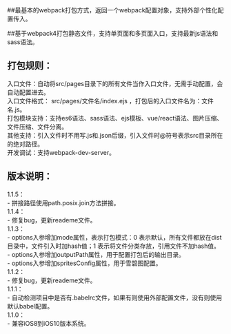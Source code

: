 ##最基本的webpack打包方式，返回一个webpack配置对象，支持外部个性化配置传入。

##基于webpack4打包静态文件，支持单页面和多页面入口，支持最新js语法和sass语法。

## 打包规则：
  入口文件：自动将src/pages目录下的所有文件当作入口文件，无需手动配置，会自动配置进去。<br>
  入口文件格式： src/pages/文件名/index.ejs ，打包后的入口文件名为：文件名.js。<br>
  打包模块支持：支持es6语法、sass语法、ejs模板、vue/react语法、图片压缩、文件压缩、文件分离。<br>
  其他支持：引入文件时不用写.js和.json后缀，引入文件时@符号表示src目录所在的绝对路径。<br>
  开发调试：支持webpack-dev-server。

## 版本说明：
 1.1.5：<br>
 -&nbsp;拼接路径使用path.posix.join方法拼接。<br>
 1.1.4：<br>
 -&nbsp;修复bug，更新reademe文件。<br>
 1.1.3：<br>
 -&nbsp;options入参增加mode属性，表示打包模式：0 表示默认，所有文件都放在dist目录中，文件引入时加hash值；1 表示将文件分类存放，引用文件不加hash值。<br> 
 -&nbsp;options入参增加outputPath属性，用于配置打包后的输出目录。<br>
 -&nbsp;options入参增加spritesConfig属性，用于雪碧图配置。<br>
 1.1.2：<br>
 -&nbsp;修复bug，更新reademe文件。<br>
 1.1.1：<br>
 -&nbsp;自动检测项目中是否有.babelrc文件，如果有则使用外部配置文件，没有则使用默认babel配置。<br>
 1.1.0：<br>
 -&nbsp;兼容iOS8到iOS10版本系统。<br>
